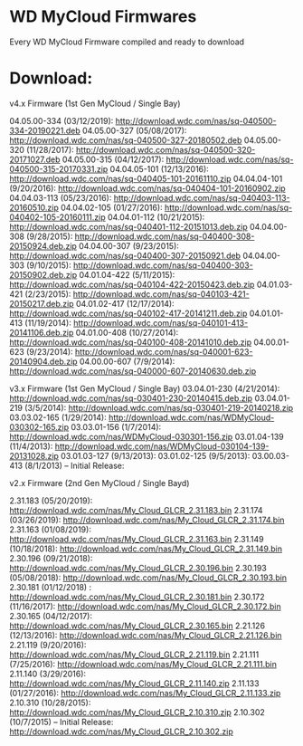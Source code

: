 # WD MyCloud Firmwares
 Every WD MyCloud Firmware compiled and ready to download
 
# Download:
v4.x Firmware (1st Gen MyCloud / Single Bay)


04.05.00-334 (03/12/2019): http://download.wdc.com/nas/sq-040500-334-20190221.deb
04.05.00-327 (05/08/2017): http://download.wdc.com/nas/sq-040500-327-20180502.deb
04.05.00-320 (11/28/2017): http://download.wdc.com/nas/sq-040500-320-20171027.deb
04.05.00-315 (04/12/2017): http://download.wdc.com/nas/sq-040500-315-20170331.zip
04.04.05-101 (12/13/2016): http://download.wdc.com/nas/sq-040405-101-20161110.zip
04.04.04-101 (9/20/2016): http://download.wdc.com/nas/sq-040404-101-20160902.zip
04.04.03-113 (05/23/2016): http://download.wdc.com/nas/sq-040403-113-20160510.zip
04.04.02-105 (01/27/2016): http://download.wdc.com/nas/sq-040402-105-20160111.zip
04.04.01-112 (10/21/2015): http://download.wdc.com/nas/sq-040401-112-20151013.deb.zip 
04.04.00-308 (9/28/2015): http://download.wdc.com/nas/sq-040400-308-20150924.deb.zip
04.04.00-307 (9/23/2015): http://download.wdc.com/nas/sq-040400-307-20150921.deb
04.04.00-303 (9/10/2015): http://download.wdc.com/nas/sq-040400-303-20150902.deb.zip
04.01.04-422 (5/11/2015): http://download.wdc.com/nas/sq-040104-422-20150423.deb.zip
04.01.03-421 (2/23/2015): http://download.wdc.com/nas/sq-040103-421-20150217.deb.zip
04.01.02-417 (12/17/2014): http://download.wdc.com/nas/sq-040102-417-20141211.deb.zip
04.01.01-413 (11/19/2014): http://download.wdc.com/nas/sq-040101-413-20141106.deb.zip
04.01.00-408 (10/27/2014): http://download.wdc.com/nas/sq-040100-408-20141010.deb.zip
04.00.01-623 (9/23/2014): http://download.wdc.com/nas/sq-040001-623-20140904.deb.zip
04.00.00-607 (7/9/2014): http://download.wdc.com/nas/sq-040000-607-20140630.deb.zip

v3.x Firmware (1st Gen MyCloud / Single Bay)
03.04.01-230 (4/21/2014): http://download.wdc.com/nas/sq-030401-230-20140415.deb.zip
03.04.01-219 (3/5/2014): http://download.wdc.com/nas/sq-030401-219-20140218.zip
03.03.02-165 (1/29/2014): http://download.wdc.com/nas/WDMyCloud-030302-165.zip
03.03.01-156 (1/7/2014): http://download.wdc.com/nas/WDMyCloud-030301-156.zip
03.01.04-139 (11/4/2013): http://download.wdc.com/nas/WDMyCloud-030104-139-20131028.zip 
03.01.03-127 (9/13/2013):
03.01.02-125 (9/5/2013):
03.00.03-413 (8/1/2013) – Initial Release:

v2.x Firmware (2nd Gen MyCloud / Single Bayd)

2.31.183 (05/20/2019): http://download.wdc.com/nas/My_Cloud_GLCR_2.31.183.bin
2.31.174 (03/26/2019): http://download.wdc.com/nas/My_Cloud_GLCR_2.31.174.bin
2.31.163 (01/08/2019): http://download.wdc.com/nas/My_Cloud_GLCR_2.31.163.bin
2.31.149 (10/18/2018): http://download.wdc.com/nas/My_Cloud_GLCR_2.31.149.bin
2.30.196 (09/21/2018): http://download.wdc.com/nas/My_Cloud_GLCR_2.30.196.bin
2.30.193 (05/08/2018): http://download.wdc.com/nas/My_Cloud_GLCR_2.30.193.bin
2.30.181 (01/12/2018) : http://download.wdc.com/nas/My_Cloud_GLCR_2.30.181.bin
2.30.172 (11/16/2017): http://download.wdc.com/nas/My_Cloud_GLCR_2.30.172.bin
2.30.165 (04/12/2017): http://download.wdc.com/nas/My_Cloud_GLCR_2.30.165.bin
2.21.126 (12/13/2016): http://download.wdc.com/nas/My_Cloud_GLCR_2.21.126.bin
2.21.119 (9/20/2016): http://download.wdc.com/nas/My_Cloud_GLCR_2.21.119.bin
2.21.111 (7/25/2016): http://download.wdc.com/nas/My_Cloud_GLCR_2.21.111.bin
2.11.140 (3/29/2016): http://download.wdc.com/nas/My_Cloud_GLCR_2.11.140.zip
2.11.133 (01/27/2016): http://download.wdc.com/nas/My_Cloud_GLCR_2.11.133.zip
2.10.310 (10/28/2015): http://download.wdc.com/nas/My_Cloud_GLCR_2.10.310.zip
2.10.302 (10/7/2015) – Initial Release: http://download.wdc.com/nas/My_Cloud_GLCR_2.10.302.zip
